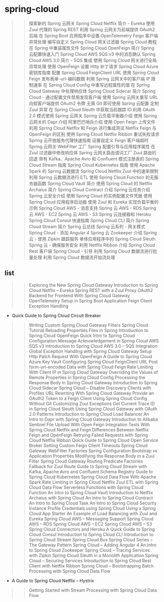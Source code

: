 # spring-cloud

>> 探索新的 Spring 云网关
>> Spring Cloud Netflix 简介 - Eureka
>> 使用 Zuul 代理的 Spring REST
>> 利用 Spring 云网关为前端提供 OAuth2 后端
>> 在 Spring Boot 应用程序中设置 OpenTelemetry
>> Feign 客户端异常处理
>> 编写自定义 Spring Cloud 网关过滤器
>> Spring Cloud 教程
>> 在 Spring 中重装属性文件
>> Spring Cloud OpenFeign 简介
>> Spring 云配置快速入门
>> Spring Cloud AWS SQS v3 中的消息确认
>> Spring Cloud AWS 3.0 简介 - SQS 集成
>> 使用 Spring Cloud 网关进行全局异常处理
>> 使用 OpenFeign 设置 Http 补丁请求
>> Spring Cloud Azure 密钥库指南
>> 配置 Spring Cloud FeignClient URL
>> 使用 Spring Cloud Feign 发布表单-url-编码数据
>> 利用 Spring 云网关中的客户端 IP 限制速率
>> 在 Spring Cloud Config 中重写远程属性的值
>> 在 Spring Cloud Gateway 中处理响应体
>> Spring Cloud Sidecar 简介
>> Spring Cloud - 通过配置文件禁用发现客户端
>> 使用 Spring 云网关重写 URL
>> 向假客户端提供 OAuth2 令牌
>> 无需 Git 即可使用 Spring 云配置
>> 定制 Zuul 异常
>> 在 Spring Cloud Sleuth 中获取当前跟踪 ID
>> 利用 OAuth 2.0 模式使用 Spring 云网关
>> Spring 云负载平衡器介绍
>> 使用 Spring 云网关的 Dapr 介绍
>> 阿里巴巴哨兵介绍
>> 使用 Open Feign 上传文件
>> 利用 Spring Cloud Netflix 和 Feign 进行集成测试
>> Netflix Feign 与 OpenFeign 的区别
>> 使用 Spring Cloud Netflix Ribbon 重试失败请求
>> Spring 云开放服务代理快速指南
>> 设置自定义 Feign 客户端超时
>> Spring 云网关 WebFilter 工厂
>> Spring 配置引导与应用程序属性
>> 在 Zuul 过滤器中修改响应体
>> Spring 云网关路由谓词工厂
>> Zuul 路由的回退
>> 带有 Kafka、Apache Avro 和 Confluent 模式注册表的 Spring Cloud Stream 指南
>> Spring Cloud Kubernetes 指南
>> 使用 Apache Spark 的 Spring 云数据流
>> Spring Cloud Netflix Zuul 中的速率限制
>> 利用 Spring 云数据流进行 ETL
>> 使用 Spring Cloud Function 的无服务器函数
>> Spring Cloud Vault 简介
>> 使用 Spring Cloud 的 Netflix Archaius 简介
>> Spring Cloud Contract 介绍
>> Spring 云任务介绍
>> Spring 云安全介绍
>> 使用 Spring Cloud 的实例配置文件凭据
>> 使用 Spring Cloud 应用程序启动器
>> 使用 Zuul 和 Eureka 实现负载平衡的示例
>> Spring Cloud AWS - 消息支持
>> Spring 云 AWS - RDS
>> Spring 云 AWS - EC2
>> Spring 云 AWS - S3
>> Spring 云连接器和 Heroku
>> Spring Cloud Consul 快速指南
>> Spring Cloud CLI 简介
>> Spring Cloud Stream 简介
>> Spring 云总线
>> Spring 云系列 - 网关模式
>> Spring Cloud - 添加 Angular 4
>> Spring 云 Zookeeper 介绍
>> Spring 云 - 使用 Zipkin 跟踪服务
>> 单体应用程序中的 Spring Cloud Sleuth
>> Spring 云 - 确保服务安全
>> 利用 Netflix Ribbon 介绍 Spring Cloud Rest 客户端
>> Spring Cloud - 引导
>> 利用 Spring Cloud 数据流进行批量处理
>> 利用 Spring Cloud 数据流开始流处理

## list

>> Exploring the New Spring Cloud Gateway
>> Introduction to Spring Cloud Netflix – Eureka
>> Spring REST with a Zuul Proxy
>> OAuth2 Backend for Frontend With Spring Cloud Gateway
>> OpenTelemetry Setup in Spring Boot Application
>> Feign Client Exception Handling

- Quick Guide to Spring Cloud Circuit Breaker

>> Writing Custom Spring Cloud Gateway Filters
>> Spring Cloud Tutorial
>> Reloading Properties Files in Spring
>> Introduction to Spring Cloud OpenFeign
>> Quick Intro to Spring Cloud Configuration
>> Message Acknowledgement in Spring Cloud AWS SQS v3
>> Introduction to Spring Cloud AWS 3.0 – SQS Integration
>> Global Exception Handling with Spring Cloud Gateway
>> Setup Http Patch Request With OpenFeign
>> A Guide to Spring Cloud Azure Key Vault
>> Configuring Spring Cloud FeignClient URL
>> Post form-url-encoded Data with Spring Cloud Feign
>> Rate Limiting With Client IP in Spring Cloud Gateway
>> Overriding the Values of Remote Properties in Spring Cloud Config
>> Processing the Response Body in Spring Cloud Gateway
>> Introduction to Spring Cloud Sidecar
>> Spring Cloud – Disable Discovery Clients with Profiles
>> URL Rewriting With Spring Cloud Gateway
>> Provide an OAuth2 Token to a Feign Client
>> Using Spring Cloud Config Without Git
>> Customizing Zuul Exceptions
>> Get Current Trace ID in Spring Cloud Sleuth
>> Using Spring Cloud Gateway with OAuth 2.0 Patterns
>> Introduction to Spring Cloud Load Balancer
>> An Intro to Dapr with Spring Cloud Gateway
>> Introduction to Alibaba Sentinel
>> File Upload With Open Feign
>> Integration Tests With Spring Cloud Netflix and Feign
>> Differences Between Netflix Feign and OpenFeign
>> Retrying Failed Requests with Spring Cloud Netflix Ribbon
>> Quick Guide to Spring Cloud Open Service Broker
>> Setting Custom Feign Client Timeouts
>> Spring Cloud Gateway WebFilter Factories
>> Spring Configuration Bootstrap vs Application Properties
>> Modifying the Response Body in a Zuul Filter
>> Spring Cloud Gateway Routing Predicate Factories
>> Fallback for Zuul Route
>> Guide to Spring Cloud Stream with Kafka, Apache Avro and Confluent Schema Registry
>> Guide to Spring Cloud Kubernetes
>> Spring Cloud Data Flow With Apache Spark
>> Rate Limiting in Spring Cloud Netflix Zuul
>> ETL with Spring Cloud Data Flow
>> Serverless Functions with Spring Cloud Function
>> An Intro to Spring Cloud Vault
>> Introduction to Netflix Archaius with Spring Cloud
>> An Intro to Spring Cloud Contract
>> An Intro to Spring Cloud Task
>> An Intro to Spring Cloud Security
>> Instance Profile Credentials using Spring Cloud
>> Using a Spring Cloud App Starter
>> An Example of Load Balancing with Zuul and Eureka
>> Spring Cloud AWS – Messaging Support
>> Spring Cloud AWS – RDS
>> Spring Cloud AWS – EC2
>> Spring Cloud AWS – S3
>> Spring Cloud Connectors and Heroku
>> A Quick Guide to Spring Cloud Consul
>> Introduction to Spring Cloud CLI
>> Introduction to Spring Cloud Stream
>> Spring Cloud Bus
>> Spring Cloud Series – The Gateway Pattern
>> Spring Cloud – Adding Angular 4
>> An Intro to Spring Cloud Zookeeper
>> Spring Cloud – Tracing Services with Zipkin
>> Spring Cloud Sleuth in a Monolith Application
>> Spring Cloud – Securing Services
>> Introduction to Spring Cloud Rest Client with Netflix Ribbon
>> Spring Cloud – Bootstrapping
>> Batch Processing with Spring Cloud Data Flow

- A Guide to Spring Cloud Netflix – Hystrix

>> Getting Started with Stream Processing with Spring Cloud Data Flow
